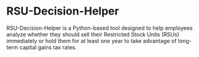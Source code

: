 # RSU-Decision-Helper
RSU-Decision-Helper is a Python-based tool designed to help employees analyze whether they should sell their Restricted Stock Units (RSUs) immediately or hold them for at least one year to take advantage of long-term capital gains tax rates.
